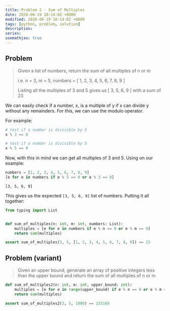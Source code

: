 ```yaml
---
title: Problem 2 - Sum of Multiples
date: 2020-06-19 10:14:02 +0800
modified: 2020-06-19 10:14:02 +0800
tags: [python, problem, solution]
description:
series:
usemathjax: true
---
```


## Problem

> Given a list of numbers, return the sum of all multiples of n or m
>
> i.e. n = 3, m = 5, numbers = [ 1, 2, 3, 4, 5, 6, 7, 8, 9 ]
>
> Listing all the multiples of 3 and 5 gives us [ 3, 5, 6, 9 ] with a sum of 23
>

We can easily check if a number, x, is a multiple of y if x can divide y without any remainders. For this, we can use the modulo operator.

For example:

```python
# test if a number is divisible by 3
x % 3 == 0

# test if a number is divisible by 5
x % 5 == 0
```

Now, with this in mind we can get all multiples of 3 and 5. Using on our example:


```python
numbers = [1, 2, 3, 4, 5, 6, 7, 8, 9]
[e for e in numbers if e % 5 == 0 or e % 3 == 0]
```




    [3, 5, 6, 9]



This gives us the expected `[3, 5, 6, 9]` list of numbers. Putting it all together:


```python
from typing import List


def sum_of_multiples(n: int, m: int, numbers: List):
    multiples = [e for e in numbers if e % n == 0 or e % m == 0]
    return sum(multiples)
```


```python
assert sum_of_multiples(3, 5, [1, 2, 3, 4, 5, 6, 7, 8, 9]) == 23
```

## Problem (variant)

> Given an upper bound, generate an array of positive integers less than the upper bound and return the sum of all multiples of n or m


```python
def sum_of_multiples2(n: int, m: int, upper_bound: int):
    multiples = [e for e in range(upper_bound) if e % n == 0 or e % m == 0]
    return sum(multiples)
```


```python
assert sum_of_multiples2(3, 5, 1000) == 233168
```
